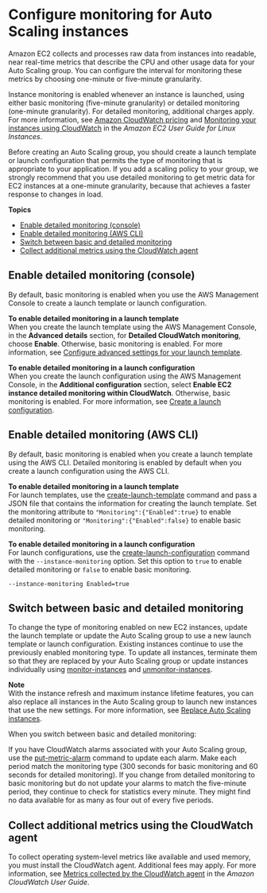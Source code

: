 # Configure monitoring for Auto Scaling instances<a name="enable-as-instance-metrics"></a>

Amazon EC2 collects and processes raw data from instances into readable, near real\-time metrics that describe the CPU and other usage data for your Auto Scaling group\. You can configure the interval for monitoring these metrics by choosing one\-minute or five\-minute granularity\. 

Instance monitoring is enabled whenever an instance is launched, using either basic monitoring \(five\-minute granularity\) or detailed monitoring \(one\-minute granularity\)\. For detailed monitoring, additional charges apply\. For more information, see [Amazon CloudWatch pricing](https://aws.amazon.com/cloudwatch/pricing/) and [Monitoring your instances using CloudWatch](https://docs.aws.amazon.com/AWSEC2/latest/UserGuide/using-cloudwatch.html) in the *Amazon EC2 User Guide for Linux Instances*\.

Before creating an Auto Scaling group, you should create a launch template or launch configuration that permits the type of monitoring that is appropriate to your application\. If you add a scaling policy to your group, we strongly recommend that you use detailed monitoring to get metric data for EC2 instances at a one\-minute granularity, because that achieves a faster response to changes in load\.

**Topics**
+ [Enable detailed monitoring \(console\)](#enable-detailed-monitoring-console)
+ [Enable detailed monitoring \(AWS CLI\)](#enable-detailed-monitoring-cli)
+ [Switch between basic and detailed monitoring](#change-monitoring)
+ [Collect additional metrics using the CloudWatch agent](#metrics-collected-by-cloudwatch-agent)

## Enable detailed monitoring \(console\)<a name="enable-detailed-monitoring-console"></a>

By default, basic monitoring is enabled when you use the AWS Management Console to create a launch template or launch configuration\. 

**To enable detailed monitoring in a launch template**  
When you create the launch template using the AWS Management Console, in the **Advanced details** section, for **Detailed CloudWatch monitoring**, choose **Enable**\. Otherwise, basic monitoring is enabled\. For more information, see [Configure advanced settings for your launch template](create-launch-template.md#advanced-settings-for-your-launch-template)\.

**To enable detailed monitoring in a launch configuration**  
When you create the launch configuration using the AWS Management Console, in the **Additional configuration** section, select **Enable EC2 instance detailed monitoring within CloudWatch**\. Otherwise, basic monitoring is enabled\. For more information, see [Create a launch configuration](create-launch-config.md)\.

## Enable detailed monitoring \(AWS CLI\)<a name="enable-detailed-monitoring-cli"></a>

By default, basic monitoring is enabled when you create a launch template using the AWS CLI\. Detailed monitoring is enabled by default when you create a launch configuration using the AWS CLI\. 

**To enable detailed monitoring in a launch template**  
For launch templates, use the [create\-launch\-template](https://docs.aws.amazon.com/cli/latest/reference/ec2/create-launch-template.html) command and pass a JSON file that contains the information for creating the launch template\. Set the monitoring attribute to `"Monitoring":{"Enabled":true}` to enable detailed monitoring or `"Monitoring":{"Enabled":false}` to enable basic monitoring\. 

**To enable detailed monitoring in a launch configuration**  
For launch configurations, use the [create\-launch\-configuration](https://docs.aws.amazon.com/cli/latest/reference/autoscaling/create-launch-configuration.html) command with the `--instance-monitoring` option\. Set this option to `true` to enable detailed monitoring or `false` to enable basic monitoring\.

```
--instance-monitoring Enabled=true
```

## Switch between basic and detailed monitoring<a name="change-monitoring"></a>

To change the type of monitoring enabled on new EC2 instances, update the launch template or update the Auto Scaling group to use a new launch template or launch configuration\. Existing instances continue to use the previously enabled monitoring type\. To update all instances, terminate them so that they are replaced by your Auto Scaling group or update instances individually using [monitor\-instances](https://docs.aws.amazon.com/cli/latest/reference/ec2/monitor-instances.html) and [unmonitor\-instances](https://docs.aws.amazon.com/cli/latest/reference/ec2/unmonitor-instances.html)\.

**Note**  
With the instance refresh and maximum instance lifetime features, you can also replace all instances in the Auto Scaling group to launch new instances that use the new settings\. For more information, see [Replace Auto Scaling instances](ec2-auto-scaling-group-replacing-instances.md)\.

When you switch between basic and detailed monitoring:

If you have CloudWatch alarms associated with your Auto Scaling group, use the [put\-metric\-alarm](https://docs.aws.amazon.com/cli/latest/reference/cloudwatch/put-metric-alarm.html) command to update each alarm\. Make each period match the monitoring type \(300 seconds for basic monitoring and 60 seconds for detailed monitoring\)\. If you change from detailed monitoring to basic monitoring but do not update your alarms to match the five\-minute period, they continue to check for statistics every minute\. They might find no data available for as many as four out of every five periods\.

## Collect additional metrics using the CloudWatch agent<a name="metrics-collected-by-cloudwatch-agent"></a>

To collect operating system\-level metrics like available and used memory, you must install the CloudWatch agent\. Additional fees may apply\. For more information, see [Metrics collected by the CloudWatch agent](https://docs.aws.amazon.com/AmazonCloudWatch/latest/monitoring/metrics-collected-by-CloudWatch-agent.html) in the *Amazon CloudWatch User Guide*\.